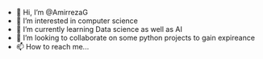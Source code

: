 - 👋 Hi, I’m @AmirrezaG
- 👀 I’m interested in computer science 
- 🌱 I’m currently learning Data science as well as AI
- 💞️ I’m looking to collaborate on some python projects to gain expireance
- 📫 How to reach me...

<!---
AmirrezaG/AmirrezaG is a ✨ special ✨ repository because its `README.md` (this file) appears on your GitHub profile.
You can click the Preview link to take a look at your changes.
--->
